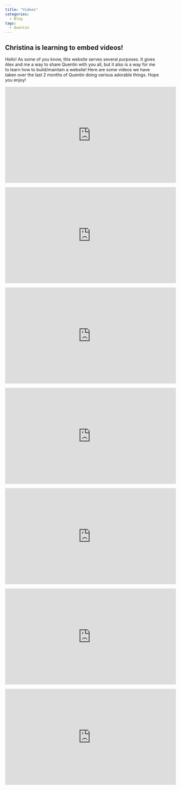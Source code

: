 ```yaml
---
title: "Videos"
categories:
  - Blog
tags:
  - Quentin
---
```


## Christina is learning to embed videos!

Hello! As some of you know, this website serves several purposes. It gives Alex and me a way to share Quentin with you all, but it also is a way for me to learn how to build/maintain a website! Here are some videos we have taken over the last 2 months of Quentin doing various adorable things. Hope you enjoy!

<iframe width="560" height="315" src="https://www.youtube.com/embed/sdiwQLBcYqo" frameborder="0" allow="accelerometer; autoplay; encrypted-media; gyroscope; picture-in-picture" allowfullscreen></iframe>

<p></p>

<iframe width="560" height="315" src="https://www.youtube.com/embed/96u6pIj__v0" frameborder="0" allow="accelerometer; autoplay; encrypted-media; gyroscope; picture-in-picture" allowfullscreen></iframe>

<p></p>

<iframe width="560" height="315" src="https://www.youtube.com/embed/qgujhBZyvbc" frameborder="0" allow="accelerometer; autoplay; encrypted-media; gyroscope; picture-in-picture" allowfullscreen></iframe>

<p></p>

<iframe width="560" height="315" src="https://www.youtube.com/embed/I3CrDeJukXc" frameborder="0" allow="accelerometer; autoplay; encrypted-media; gyroscope; picture-in-picture" allowfullscreen></iframe>

<p></p>

<iframe width="560" height="315" src="https://www.youtube.com/embed/TyihODmfK20" frameborder="0" allow="accelerometer; autoplay; encrypted-media; gyroscope; picture-in-picture" allowfullscreen></iframe>

<p></p>

<iframe width="560" height="315" src="https://www.youtube.com/embed/o0rVaJcVFoI" frameborder="0" allow="accelerometer; autoplay; encrypted-media; gyroscope; picture-in-picture" allowfullscreen></iframe>

<p></p>

<iframe width="560" height="315" src="https://www.youtube.com/embed/BT0oJP1Tz04" frameborder="0" allow="accelerometer; autoplay; encrypted-media; gyroscope; picture-in-picture" allowfullscreen></iframe>
